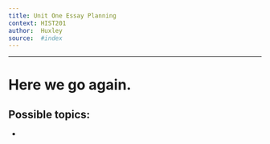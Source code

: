 ```yaml
---
title: Unit One Essay Planning 
context: HIST201
author:  Huxley
source:  #index
---
```


---


# Here we go again. 



## Possible topics: 

- 




























